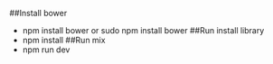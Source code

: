 ##Install bower
 - npm install bower or sudo npm install bower
##Run install library
 - npm install
##Run mix
 - npm run dev